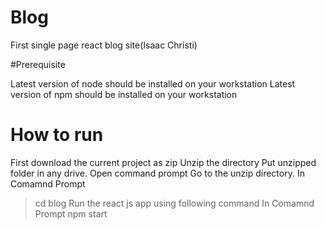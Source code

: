 # Blog
First single page react blog site(Isaac Christi)

#Prerequisite

Latest version of node should be installed on your workstation
Latest version of npm should be installed on your workstation

# How to run

First download the current project as zip 
Unzip the directory
Put unzipped folder in any drive.
Open command prompt
Go to the unzip directory.
In Comamnd Prompt
> cd blog
Run the react js app using following command
In Comamnd Prompt
> npm start
